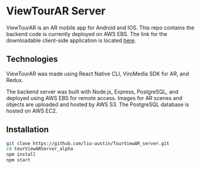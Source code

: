# ViewTourAR Server

ViewTourAR is an AR mobile app for Android and IOS. This repo contains the backend code is currently deployed on AWS EBS. The link for the downloadable client-side application is located [here](https://github.com/liu-austin/TourViewARClient_alpha).

## Technologies

ViewTourAR was made using React Native CLI, ViroMedia SDK for AR, and Redux.

The backend server was built with Node.js, Express, PostgreSQL, and deployed using AWS EBS for remote access. Images for AR scenes and objects are uploaded and hosted by AWS S3. The PostgreSQL database is hosted on AWS EC2.

## Installation

```sh
git clone https://github.com/liu-austin/TourViewAR_server.git
cd tourViewARServer_alpha
npm install
npm start
```
